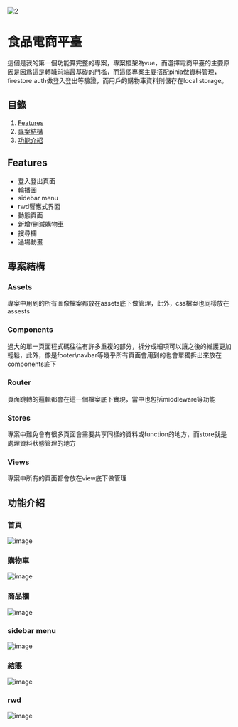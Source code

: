 
![2](https://github.com/dicksonchai98/villagepark-vue-project/assets/102925011/dda7d090-1396-40cf-b60b-235c75382406)
# 食品電商平臺
這個是我的第一個功能算完整的專案，專案框架為vue，而選擇電商平臺的主要原因是因爲這是轉職前端最基礎的門檻，而這個專案主要搭配pinia做資料管理，firestore auth做登入登出等驗證，而用戶的購物車資料則儲存在local storage。
## 目錄
1. [Features](#Features)
2. [專案結構](#專案結構)
3. [功能介紹](#功能介紹)

## Features
- 登入登出頁面
- 輪播圖
- sidebar menu
- rwd響應式界面
- 動態頁面
- 新增/刪減購物車
- 搜尋欄
- 過場動畫
## 專案結構
### Assets
專案中用到的所有圖像檔案都放在assets底下做管理，此外，css檔案也同樣放在assests
### Components
過大的單一頁面程式碼往往有許多重複的部分，拆分成細項可以讓之後的維護更加輕鬆，此外，像是footer\navbar等幾乎所有頁面會用到的也會單獨拆出來放在components底下
### Router
頁面跳轉的邏輯都會在這一個檔案底下實現，當中也包括middleware等功能
### Stores
專案中難免會有很多頁面會需要共享同樣的資料或function的地方，而store就是處理資料狀態管理的地方
### Views
專案中所有的頁面都會放在view底下做管理
## 功能介紹
### 首頁
![image](https://github.com/dicksonchai98/villagepark/assets/102925011/07e3a381-d1ce-4720-b9ca-d6c8f7f57e7c)
### 購物車
![image](https://github.com/dicksonchai98/villagepark/assets/102925011/90f271be-5b70-424b-91e2-1153e1a81271)
### 商品欄
![image](https://github.com/dicksonchai98/villagepark/assets/102925011/5a244159-9014-418a-8fad-ff709742d7db)
### sidebar menu
![image](https://github.com/dicksonchai98/villagepark/assets/102925011/2def5331-4fad-4c7a-a124-6ae01b5c9ce4)
### 結賬
![image](https://github.com/dicksonchai98/villagepark/assets/102925011/40680ea9-511a-40a3-a790-d1de0142fcc4)
### rwd
![image](https://github.com/dicksonchai98/villagepark/assets/102925011/b12b8bca-2f09-4157-9e09-d4b677849402)







